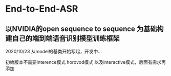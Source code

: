 # End-to-End-ASR

## 以NVIDIA的open sequence to sequence 为基础构建自己的端到端语音识别模型训练框架

2020/10/23 从model的基类开始写起，开发中...

初始版本不需要interence模式 horovod模式 以及interactive模式，后面有需求再添加
